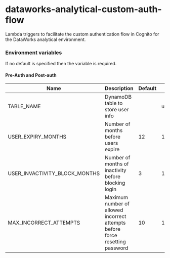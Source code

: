 # dataworks-analytical-custom-auth-flow
Lambda triggers to facilitate the custom authentication flow in Cognito for the DataWorks analytical environment.

### Environment variables
If no default is specified then the variable is required.

#### Pre-Auth and Post-auth
| Name | Description | Default | Example |
| ---- | ----------- | ------- | ------- |
| TABLE_NAME | DynamoDB table to store user info | | users_table |
| USER_EXPIRY_MONTHS | Number of months before users expire | 12 | 12 |
| USER_INVACTIVITY_BLOCK_MONTHS | Number of months of inactivity before blocking login | 3 | 10 |
| MAX_INCORRECT_ATTEMPTS | Maximum number of allowed incorrect attempts before force resetting password | 10 | 10 |
